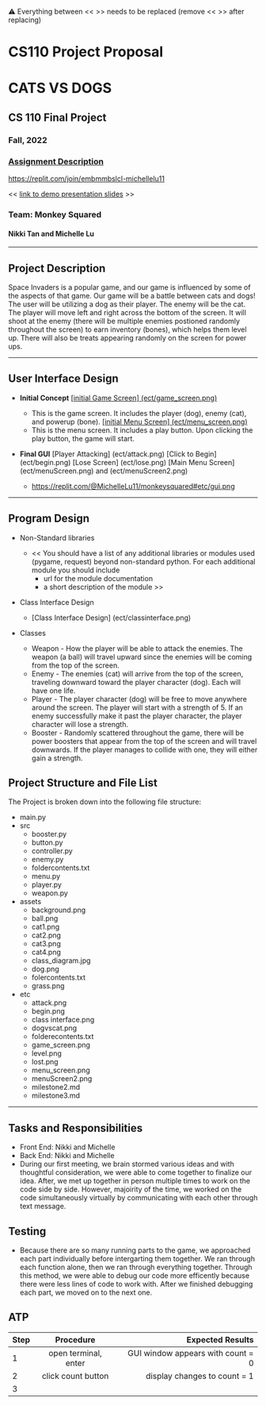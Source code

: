 :warning: Everything between << >> needs to be replaced (remove << >> after replacing)
# CS110 Project Proposal
# CATS VS DOGS
## CS 110 Final Project
### Fall, 2022
### [Assignment Description](https://docs.google.com/document/d/1H4R6yLL7som1lglyXWZ04RvTp_RvRFCCBn6sqv-82ps/edit?usp=sharing)

https://replit.com/join/embmmbslcl-michellelu11

<< [link to demo presentation slides](#) >>

### Team: Monkey Squared
#### Nikki Tan and Michelle Lu

***

## Project Description

Space Invaders is a popular game, and our game is influenced by some of the aspects of that game. Our game will be a battle between cats and dogs! The user will be utilizing a dog as their player. The enemy will be the cat. The player will move left and right across the bottom of the screen. It will shoot at the enemy (there will be multiple enemies postioned randomly throughout the screen) to earn inventory (bones), which helps them level up. There will also be treats appearing randomly on the screen for power ups.

***    

## User Interface Design

- **Initial Concept**
  [[initial Game Screen] (ect/game_screen.png)](https://replit.com/@MichelleLu11/monkeysquared#etc/game_screen.png)
  - This is the game screen. It includes the player (dog), enemy (cat), and powerup (bone).
  [[initial Menu Screen] (ect/menu_screen.png)](https://replit.com/@MichelleLu11/monkeysquared#etc/menu_screen.png)
  - This is the menu screen. It includes a play button. Upon clicking the play button, the game will start.
    
    
- **Final GUI**
  [Player Attacking] (ect/attack.png)
  [Click to Begin] (ect/begin.png)
  [Lose Screen] (ect/lose.png)
  [Main Menu Screen] (ect/menuScreen.png) and (ect/menuScreen2.png)
  - https://replit.com/@MichelleLu11/monkeysquared#etc/gui.png

***        

## Program Design

* Non-Standard libraries
    
    * << You should have a list of any additional libraries or modules used (pygame, request) beyond non-standard python. 
         For each additional module you should include
         - url for the module documentation
         - a short description of the module >>
           
* Class Interface Design
    * [Class Interface Design] (ect/classinterface.png)
    
      
  
* Classes
    * Weapon - How the player will be able to attack the enemies. The weapon (a ball) will travel upward since the enemies will be coming from the top of the screen.
    * Enemy - The enemies (cat) will arrive from the top of the screen, traveling downward toward the player character (dog). Each will have one life. 
    * Player - The player character (dog) will be free to move anywhere around the screen. The player will start with a strength of 5. If an enemy successfully make it past the player character, the player character will lose a strength. 
    * Booster - Randomly scattered throughout the game, there will be power boosters that appear from the top of the screen and will travel downwards. If the player manages to collide with one, they will either gain a strength.


## Project Structure and File List

The Project is broken down into the following file structure:

* main.py
* src
    * booster.py
    * button.py
    * controller.py
    * enemy.py
    * foldercontents.txt
    * menu.py
    * player.py
    * weapon.py
* assets
    * background.png
    * ball.png
    * cat1.png
    * cat2.png
    * cat3.png
    * cat4.png
    * class_diagram.jpg
    * dog.png
    * folercontents.txt
    * grass.png
* etc
    * attack.png
    * begin.png
    * class interface.png
    * dogvscat.png
    * folderecontents.txt
    * game_screen.png
    * level.png
    * lost.png
    * menu_screen.png
    * menuScreen2.png
    * milestone2.md
    * milestone3.md

***

## Tasks and Responsibilities 
* Front End: Nikki and Michelle
* Back End: Nikki and Michelle
* During our first meeting, we brain stormed various ideas and with thoughtful consideration, we were able to come together to finalize our idea. After, we met up together in person multiple times to work on the code side by side. However, majoirity of the time, we worked on the code simultaneously virtually by communicating with each other through text message.

## Testing

*  Because there are so many running parts to the game, we approached each part individually before intergarting them together. We ran through each function alone, then we ran through everything together. Through this method, we were able to debug our code more efficently because there were less lines of code to work with. After we finished debugging each part, we moved on to the next one.

## ATP

| Step                 |Procedure             |Expected Results                   |
|----------------------|:--------------------:|----------------------------------:|
|  1                   | open terminal, enter  |GUI window appears with count = 0  |
|  2                   | click count button   | display changes to count = 1      |
|  3                   |
